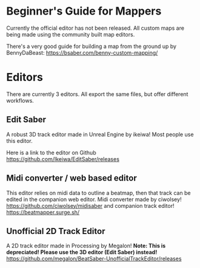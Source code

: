<!-- TITLE: Beginners Guide for Mappers -->
<!-- SUBTITLE: Get started making beatmaps for Beat Saber! -->

# Beginner's Guide for Mappers
Currently the official editor has not been released.
All custom maps are being made using the community built map editors.

There's a very good guide for building a map from the ground up by BennyDaBeast:
https://bsaber.com/benny-custom-mapping/
# Editors
There are currently 3 editors. All export the same files, but offer different workflows.

## Edit Saber
A robust 3D track editor made in Unreal Engine by ikeiwa!
Most people use this editor.

Here is a link to the editor on Github
https://github.com/Ikeiwa/EditSaber/releases

## Midi converter / web based editor
This editor relies on midi data to outline a beatmap, then that track can be edited in the companion web editor.
Midi converter made by ciwolsey!
https://github.com/ciwolsey/midisaber 
and companion track editor!
https://beatmapper.surge.sh/

## Unofficial 2D Track Editor
A 2D track editor made in Processing by Megalon!
**Note: This is depreciated! Please use the 3D editor (Edit Saber) instead!**
https://github.com/megalon/BeatSaber-UnofficialTrackEditor/releases